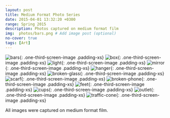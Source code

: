 ```yaml
---
layout: post
title: Medium Format Photo Series
date: 2015-04-01 13:32:20 +0300
range: Spring 2015
description: Photos captured on medium format film
img:  photos/bars.png # Add image post (optional)
no-cover: true
tags: [Art]
---
```


![bars]({{site.baseurl}}/assets/img/photos/bars.png){: .one-third-screen-image .padding-xs}
![box]({{site.baseurl}}/assets/img/photos/box.png){: .one-third-screen-image .padding-xs}
![light]({{site.baseurl}}/assets/img/photos/light.png){: .one-third-screen-image .padding-xs}
![mirror]({{site.baseurl}}/assets/img/photos/mirror.png){: .one-third-screen-image .padding-xs}
![hanger]({{site.baseurl}}/assets/img/photos/hanger.png){: .one-third-screen-image .padding-xs}
![broken-glass]({{site.baseurl}}/assets/img/photos/broken-glass.png){: .one-third-screen-image .padding-xs}
![scarf]({{site.baseurl}}/assets/img/photos/scarf.png){: .one-third-screen-image .padding-xs}
![broken-phone]({{site.baseurl}}/assets/img/photos/broken-phone.png){: .one-third-screen-image .padding-xs}
![feet]({{site.baseurl}}/assets/img/photos/feet.png){: .one-third-screen-image .padding-xs}
![cups]({{site.baseurl}}/assets/img/photos/cups.png){: .one-third-screen-image .padding-xs}
![outlet]({{site.baseurl}}/assets/img/photos/outlet.png){: .one-third-screen-image .padding-xs}
![traffic-cone]({{site.baseurl}}/assets/img/photos/traffic-cone.png){: .one-third-screen-image .padding-xs}

All images were captured on medium format film.